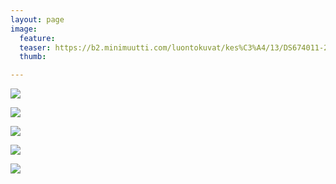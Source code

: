 ```yaml
---
layout: page
image:
  feature:
  teaser: https://b2.minimuutti.com/luontokuvat/kes%C3%A4/13/DS674011-245px.jpg
  thumb:

---
```


![](https://b2.minimuutti.com/luontokuvat/kes%C3%A4/13/DS67391-800px.jpg)

![](https://b2.minimuutti.com/luontokuvat/kes%C3%A4/13/DS671461-800px.jpg)

![](https://b2.minimuutti.com/luontokuvat/kes%C3%A4/13/DS671451-800px.jpg)

![](https://b2.minimuutti.com/luontokuvat/kes%C3%A4/13/DS671441-800px.jpg)

![](https://b2.minimuutti.com/luontokuvat/kes%C3%A4/13/DS67401-800px.jpg)
